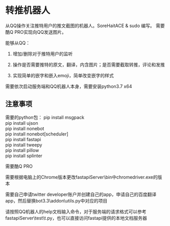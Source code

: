 # 转推机器人

从QQ操作关注推特用户的推文截图的机器人。SoreHaitACE & sudo 编写。
需要酷Q PRO实现向QQ发送图片。

能够从QQ：

1. 增加/删除对于推特用户的监听

2. 操作是否需要推特的原文，翻译，内含图片；是否需要截取转推，评论和发推

3. 实现简单的嵌字和嵌入emoji，简单改变嵌字的样式

需要依次启动服务端和QQ机器人本身，需要安装python3.7 x64

## 注意事项

需要的python包：
    pip install msgpack  
    pip install ujson  
    pip install nonebot  
    pip install nonebot[scheduler]  
    pip install fastapi  
    pip install tweepy  
    pip install pillow  
    pip install splinter

需要酷Q PRO

需要根据电脑上的Chrome版本更改fastapiServer\\bin中chromedriver.exe的版本

需要自己申请twitter developer账户并创建自己的app，申请自己的百度翻译app，然后替换bot3.3\\addon\\utils.py中对应的项目

请按照QQ机器人的help文档输入命令，对于服务端的请求格式可以参考fastapiServer\\test\\t.py，也可以直接访问fastapi提供的本地文档服务器
